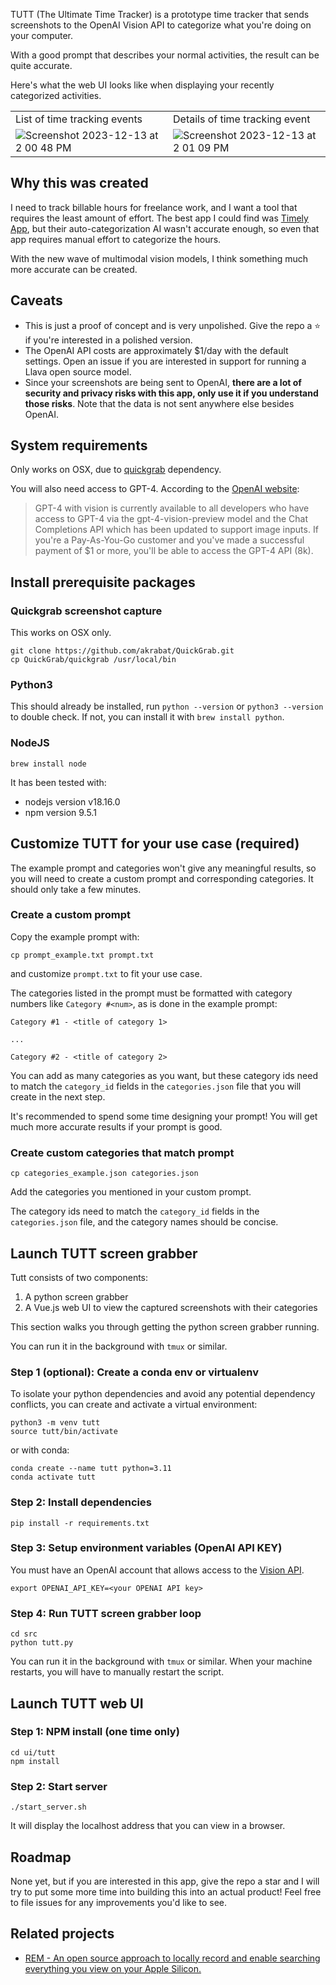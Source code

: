 TUTT (The Ultimate Time Tracker) is a prototype time tracker that sends screenshots to the OpenAI Vision API to categorize what you're doing on your computer.  

With a good prompt that describes your normal activities, the result can be quite accurate.

Here's what the web UI looks like when displaying your recently categorized activities.

| | |
|---|---|
|List of time tracking events | Details of time tracking event|
|  ![Screenshot 2023-12-13 at 2 00 48 PM](https://github.com/tleyden/tutt/assets/296876/6eb41f46-049e-465d-a69d-8bcb2e2f852c) |  ![Screenshot 2023-12-13 at 2 01 09 PM](https://github.com/tleyden/tutt/assets/296876/e35801c1-f283-4dca-a24e-c960f7210a3a)  |


## Why this was created

I need to track billable hours for freelance work, and I want a tool that requires the least amount of effort.  The best app I could find was [Timely App](https://timelyapp.com/), but their auto-categorization AI wasn't accurate enough, so even that app requires manual effort to categorize the hours.

With the new wave of multimodal vision models, I think something much more accurate can be created.  

## Caveats 

* This is just a proof of concept and is very unpolished.  Give the repo a ⭐ if you're interested in a polished version.
* The OpenAI API costs are approximately $1/day with the default settings.  Open an issue if you are interested in support for running a Llava open source model.
* Since your screenshots are being sent to OpenAI, **there are a lot of security and privacy risks with this app, only use it if you understand those risks**.  Note that the data is not sent anywhere else besides OpenAI.

## System requirements 

Only works on OSX, due to [quickgrab](https://github.com/akrabat/QuickGrab/tree/update) dependency.

You will also need access to GPT-4.  According to the [OpenAI website](https://platform.openai.com/docs/guides/vision):

> GPT-4 with vision is currently available to all developers who have access to GPT-4 via the gpt-4-vision-preview model and the Chat Completions API which has been updated to support image inputs.
If you're a Pay-As-You-Go customer and you've made a successful payment of $1 or more, you'll be able to access the GPT-4 API (8k).


## Install prerequisite packages

### Quickgrab screenshot capture

This works on OSX only.

```
git clone https://github.com/akrabat/QuickGrab.git
cp QuickGrab/quickgrab /usr/local/bin
```

### Python3

This should already be installed, run `python --version` or `python3 --version` to double check.  If not, you can install it with `brew install python`.

### NodeJS

```
brew install node
```

It has been tested with:

* nodejs version v18.16.0
* npm version 9.5.1

## Customize TUTT for your use case (required)

The example prompt and categories won't give any meaningful results, so you will need to create a custom prompt and corresponding categories.  It should only take a few minutes.

### Create a custom prompt

Copy the example prompt with:

```
cp prompt_example.txt prompt.txt
```

and customize `prompt.txt` to fit your use case.  

The categories listed in the prompt must be formatted with category numbers like `Category #<num>`, as is done in the example prompt:

```
Category #1 - <title of category 1>

... 

Category #2 - <title of category 2>
```

You can add as many categories as you want, but these category ids need to match the `category_id` fields in the `categories.json` file that you will create in the next step.

It's recommended to spend some time designing your prompt!  You will get much more accurate results if your prompt is good.

### Create custom categories that match prompt

```
cp categories_example.json categories.json
```

Add the categories you mentioned in your custom prompt.

The category ids need to match the `category_id` fields in the `categories.json` file, and the category names should be concise.


## Launch TUTT screen grabber

Tutt consists of two components:

1. A python screen grabber
2. A Vue.js web UI to view the captured screenshots with their categories

This section walks you through getting the python screen grabber running.

You can run it in the background with `tmux` or similar.


### Step 1 (optional): Create a conda env or virtualenv

To isolate your python dependencies and avoid any potential dependency conflicts, you can create and activate a virtual environment:

```
python3 -m venv tutt
source tutt/bin/activate
```

or with conda:

```
conda create --name tutt python=3.11
conda activate tutt
```

### Step 2: Install dependencies

```
pip install -r requirements.txt
```

### Step 3: Setup environment variables (OpenAI API KEY)

You must have an OpenAI account that allows access to the [Vision API](https://platform.openai.com/docs/guides/vision).

```
export OPENAI_API_KEY=<your OPENAI API key>
```

### Step 4: Run TUTT screen grabber loop

```
cd src
python tutt.py
```

You can run it in the background with `tmux` or similar.  When your machine restarts, you will have to manually restart the script.


## Launch TUTT web UI

### Step 1: NPM install (one time only)

```
cd ui/tutt
npm install
```

### Step 2: Start server

```
./start_server.sh
```

It will display the localhost address that you can view in a browser.


## Roadmap

None yet, but if you are interested in this app, give the repo a star and I will try to put some more time into building this into an actual product!  Feel free to file issues for any improvements you'd like to see.


## Related projects

* [REM - An open source approach to locally record and enable searching everything you view on your Apple Silicon.](https://github.com/jasonjmcghee/rem)
